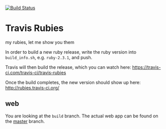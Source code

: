 [![Build Status](https://travis-ci.com/travis-ci/travis-rubies.svg?branch=build)](https://travis-ci.com/travis-ci/travis-rubies)
# Travis Rubies

my rubies, let me show you them

In order to build a new ruby release, write the ruby version into `build_info.sh`,
e.g. `ruby-2.3.1`, and push.

Travis will then build the release, which you can watch here:
https://travis-ci.com/travis-ci/travis-rubies

Once the build completes, the new version should show up here:
http://rubies.travis-ci.org/

## web

You are looking at the `build` branch. The actual web app can be found on the [master](https://github.com/travis-ci/travis-rubies/tree/master) branch.

